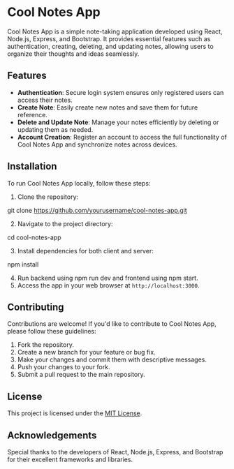 # Cool Notes App

Cool Notes App is a simple note-taking application developed using React, Node.js, Express, and Bootstrap. It provides essential features such as authentication, creating, deleting, and updating notes, allowing users to organize their thoughts and ideas seamlessly.

## Features

- **Authentication**: Secure login system ensures only registered users can access their notes.
- **Create Note**: Easily create new notes and save them for future reference.
- **Delete and Update Note**: Manage your notes efficiently by deleting or updating them as needed.
- **Account Creation**: Register an account to access the full functionality of Cool Notes App and synchronize notes across devices.

## Installation

To run Cool Notes App locally, follow these steps:

1. Clone the repository:

git clone https://github.com/yourusername/cool-notes-app.git


2. Navigate to the project directory:

cd cool-notes-app


3. Install dependencies for both client and server:

npm install

4. Run backend using npm run dev and frontend using npm start.
5. Access the app in your web browser at `http://localhost:3000`.

## Contributing

Contributions are welcome! If you'd like to contribute to Cool Notes App, please follow these guidelines:

1. Fork the repository.
2. Create a new branch for your feature or bug fix.
3. Make your changes and commit them with descriptive messages.
4. Push your changes to your fork.
5. Submit a pull request to the main repository.

## License

This project is licensed under the [MIT License](LICENSE).

## Acknowledgements

Special thanks to the developers of React, Node.js, Express, and Bootstrap for their excellent frameworks and libraries.
